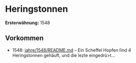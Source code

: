 # Heringstonnen

**Ersterwähnung:** 1548

## Vorkommen
- 1548: [jahre/1548/README.md](../jahre/1548/README.md) – Ein Scheffel Hopfen ſind 4 Heringstonnen gehäuft,
und die lezte eingedrü>t...
